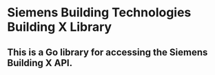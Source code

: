 # Siemens Building Technologies Building X Library


## This is a Go library for accessing the Siemens Building X API.